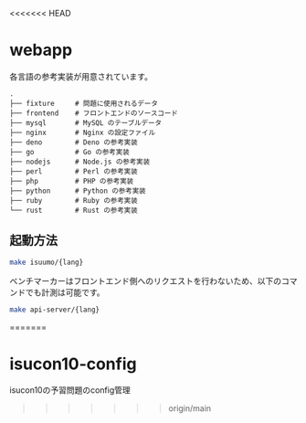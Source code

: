 <<<<<<< HEAD
# webapp

各言語の参考実装が用意されています。

```
.
├── fixture     # 問題に使用されるデータ
├── frontend    # フロントエンドのソースコード
├── mysql       # MySQL のテーブルデータ
├── nginx       # Nginx の設定ファイル
├── deno        # Deno の参考実装
├── go          # Go の参考実装
├── nodejs      # Node.js の参考実装
├── perl        # Perl の参考実装
├── php         # PHP の参考実装
├── python      # Python の参考実装
├── ruby        # Ruby の参考実装
└── rust        # Rust の参考実装
```

## 起動方法

```sh
make isuumo/{lang}
```

ベンチマーカーはフロントエンド側へのリクエストを行わないため、以下のコマンドでも計測は可能です。

```sh
make api-server/{lang}
```

=======
# isucon10-config
isucon10の予習問題のconfig管理
>>>>>>> origin/main
